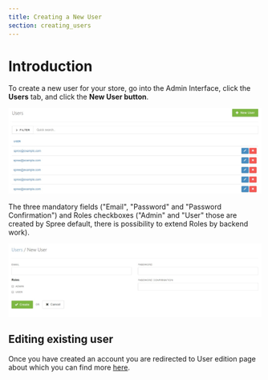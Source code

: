 ```yaml
---
title: Creating a New User
section: creating_users
---
```


# Introduction

To create a new user for your store, go into the Admin Interface, click the **Users** tab, and click the **New User button**.

![Users tab](../../../images/user/users/users_tab.jpg)

The three mandatory fields ("Email", "Password" and "Password Confirmation") and Roles checkboxes ("Admin" and "User" those are created by Spree default, there is possibility to extend Roles by backend work).

![Add new User](../../../images/user/users/add_new_user.jpg)

## Editing existing user

Once you have created an account you are redirected to User edition page about which you can find more [here](editing_users).
